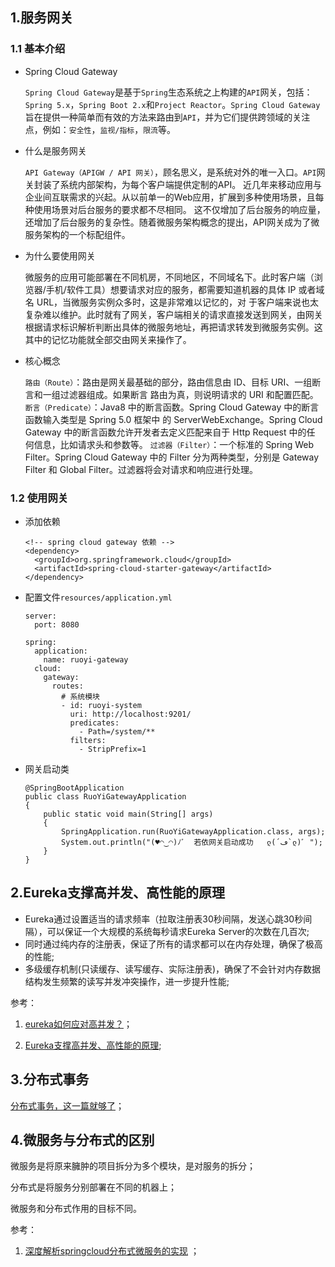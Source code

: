## 1.服务网关

### 1.1 基本介绍

* Spring Cloud Gateway

  `Spring Cloud Gateway`是基于`Spring`生态系统之上构建的`API`网关，包括：`Spring 5.x`，`Spring Boot 2.x`和`Project Reactor`。`Spring Cloud Gateway`旨在提供一种简单而有效的方法来路由到`API`，并为它们提供跨领域的关注点，例如：`安全性`，`监视/指标`，`限流`等。

* 什么是服务网关

  `API Gateway（APIGW / API 网关）`，顾名思义，是系统对外的唯一入口。`API`网关封装了系统内部架构，为每个客户端提供定制的API。 近几年来移动应用与企业间互联需求的兴起。从以前单一的Web应用，扩展到多种使用场景，且每种使用场景对后台服务的要求都不尽相同。 这不仅增加了后台服务的响应量，还增加了后台服务的复杂性。随着微服务架构概念的提出，API网关成为了微服务架构的一个标配组件。

* 为什么要使用网关

  微服务的应用可能部署在不同机房，不同地区，不同域名下。此时客户端（浏览器/手机/软件工具）想要请求对应的服务，都需要知道机器的具体 IP 或者域名 URL，当微服务实例众多时，这是非常难以记忆的，对 于客户端来说也太复杂难以维护。此时就有了网关，客户端相关的请求直接发送到网关，由网关根据请求标识解析判断出具体的微服务地址，再把请求转发到微服务实例。这其中的记忆功能就全部交由网关来操作了。

* 核心概念

  `路由（Route）`：路由是网关最基础的部分，路由信息由 ID、目标 URI、一组断言和一组过滤器组成。如果断言 路由为真，则说明请求的 URI 和配置匹配。
  `断言（Predicate）`：Java8 中的断言函数。Spring Cloud Gateway 中的断言函数输入类型是 Spring 5.0 框架中 的 ServerWebExchange。Spring Cloud Gateway 中的断言函数允许开发者去定义匹配来自于 Http Request 中的任 何信息，比如请求头和参数等。
  `过滤器（Filter）`：一个标准的 Spring Web Filter。Spring Cloud Gateway 中的 Filter 分为两种类型，分别是 Gateway Filter 和 Global Filter。过滤器将会对请求和响应进行处理。

### 1.2 使用网关

* 添加依赖

  ```
  <!-- spring cloud gateway 依赖 -->
  <dependency>
  	<groupId>org.springframework.cloud</groupId>
  	<artifactId>spring-cloud-starter-gateway</artifactId>
  </dependency>
  ```

  

* 配置文件`resources/application.yml`

  ```
  server:
    port: 8080
  
  spring: 
    application:
      name: ruoyi-gateway
    cloud:
      gateway:
        routes:
          # 系统模块
          - id: ruoyi-system
            uri: http://localhost:9201/
            predicates:
              - Path=/system/**
            filters:
              - StripPrefix=1
  ```
  
  
  
* 网关启动类

  ```
  @SpringBootApplication
  public class RuoYiGatewayApplication
  {
      public static void main(String[] args)
      {
          SpringApplication.run(RuoYiGatewayApplication.class, args);
          System.out.println("(♥◠‿◠)ﾉﾞ  若依网关启动成功   ლ(´ڡ`ლ)ﾞ ");
      }
  }
  ```
  
## 2.Eureka支撑高并发、高性能的原理

* Eureka通过设置适当的请求频率（拉取注册表30秒间隔，发送心跳30秒间隔），可以保证一个大规模的系统每秒请求Eureka Server的次数在几百次;
* 同时通过纯内存的注册表，保证了所有的请求都可以在内存处理，确保了极高的性能;
* 多级缓存机制(只读缓存、读写缓存、实际注册表)，确保了不会针对内存数据结构发生频繁的读写并发冲突操作，进一步提升性能;

参考：

1. [eureka如何应对高并发？](https://blog.csdn.net/Sunxn1991/article/details/108393582)；

2. [Eureka支撑高并发、高性能的原理](https://whb1990.github.io/posts/2d8525f4.html);

##  3.分布式事务



[分布式事务，这一篇就够了](https://xiaomi-info.github.io/2020/01/02/distributed-transaction/)；

## 4.微服务与分布式的区别

微服务是将原来臃肿的项目拆分为多个模块，是对服务的拆分；

分布式是将服务分别部署在不同的机器上；

微服务和分布式作用的目标不同。

参考：

1. [深度解析springcloud分布式微服务的实现](http://ifeve.com/%E6%B7%B1%E5%BA%A6%E8%A7%A3%E6%9E%90springcloud%E5%88%86%E5%B8%83%E5%BC%8F%E5%BE%AE%E6%9C%8D%E5%8A%A1%E7%9A%84%E5%AE%9E%E7%8E%B0/) ；

